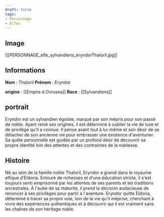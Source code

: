 ```yaml
---
draft: false
tags:
- Personnage
- Elfes
---
```


## Image

![[PERSONNAGE_elfe_sylvandiens_eryndorThaloril.jpg]]

## Informations
**Nom** : Thaloril
**Prénom** : Eryndor

**origine** : [[Empire d Ovrusea]]
**Race** : [[Sylvandiens]]

## portrait

Eryndor est un sylvandien égoïste, marqué par son mépris pour son passé de noble. Ayant renié ses origines, il est déterminé à oublier la vie de luxe et de privilège qu'il a connue. Il pense avant tout à lui-même et son désir de se détacher de son ancienne vie pour embrasser une existence d'aventurier. Sa quête personnelle est guidée par un profond désir de découvrir sa propre identité loin des attentes et des contraintes de la noblesse.

## Histoire

Né au sein de la famille noble Thaloril, Eryndor a grandi dans le royaume elfique d’Eldoria. Entouré de richesses et d'une éducation stricte, il s'est toujours senti emprisonné par les attentes de ses parents et les traditions ancestrales. À l'aube de sa maturité, il prend la décision audacieuse de renoncer à ses privilèges pour partir à l'aventure. Eryndor quitte Eldoria, déterminé à tracer sa propre voie, loin de la vie qu'il méprise, cherchant à vivre des expériences authentiques et à découvrir qui il est vraiment sans les chaînes de son héritage noble.
